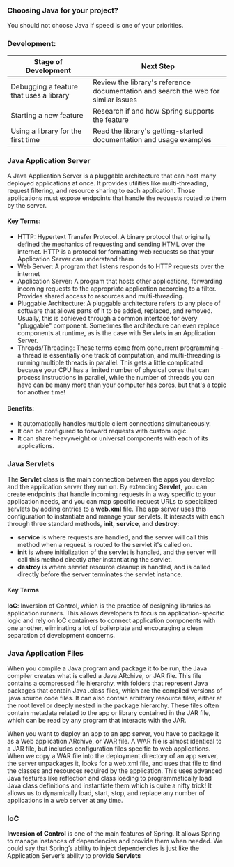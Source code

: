 ### Choosing Java for your project? 
You should not choose Java If speed is one of your priorities.

### Development:

| Stage of Development                    |  Next Step  |
| ----------------------------------------| ----------- |
| Debugging a feature that uses a library | Review the library's reference documentation and search the web for similar issues       |
| Starting a new feature                  | Research if and how Spring supports the feature        |
| Using a library for the first time      | Read the library's getting-started documentation and usage examples |

### Java Application Server
A Java Application Server is a pluggable architecture that can host many deployed applications at once. It provides utilities like multi-threading, request filtering, and resource sharing to each application. Those applications must expose endpoints that handle the requests routed to them by the server.

#### Key Terms:
- HTTP: Hypertext Transfer Protocol. A binary protocol that originally defined the mechanics of requesting and sending HTML over the internet. HTTP is a protocol for formatting web requests so that your Application Server can understand them
- Web Server: A program that listens responds to HTTP requests over the internet
- Application Server: A program that hosts other applications, forwarding incoming requests to the appropriate application according to a filter. Provides shared access to resources and multi-threading.
- Pluggable Architecture: A pluggable architecture refers to any piece of software that allows parts of it to be added, replaced, and removed. Usually, this is achieved through a common interface for every "pluggable" component. Sometimes the architecture can even replace components at runtime, as is the case with Servlets in an Application Server.
- Threads/Threading: These terms come from concurrent programming - a thread is essentially one track of computation, and multi-threading is running multiple threads in parallel. This gets a little complicated because your CPU has a limited number of physical cores that can process instructions in parallel, while the number of threads you can have can be many more than your computer has cores, but that's a topic for another time!


#### Benefits:
- It automatically handles multiple client connections simultaneously.
- It can be configured to forward requests with custom logic.
- It can share heavyweight or universal components with each of its applications.


### Java Servlets

The <b>Servlet</b> class is the main connection between the apps you develop and the application server they run on. By extending  <b>Servlet</b>, you can create endpoints that handle incoming requests in a way specific to your application needs, and you can map specific request URLs to specialized servlets by adding entries to a <b>web.xml</b> file. The app server uses this configuration to instantiate and manage your servlets. It interacts with each through three standard methods,  <b>init</b>, <b>service</b>, and  <b>destroy</b>:

-  <b>service</b> is where requests are handled, and the server will call this method when a request is routed to the servlet it's called on.
-  <b>init</b> is where initialization of the servlet is handled, and the server will call this method directly after instantiating the servlet.
-  <b>destroy</b> is where servlet resource cleanup is handled, and is called directly before the server terminates the servlet instance.

#### Key Terms
<b>IoC</b>: Inversion of Control, which is the practice of designing libraries as application runners. This allows developers to focus on application-specific logic and rely on IoC containers to connect application components with one another, eliminating a lot of boilerplate and encouraging a clean separation of development concerns.

### Java Application Files
When you compile a Java program and package it to be run, the Java compiler creates what is called a Java ARchive, or JAR file. This file contains a compressed file hierarchy, with folders that represent Java packages that contain Java .class files, which are the compiled versions of .java source code files. It can also contain arbitrary resource files, either at the root level or deeply nested in the package hierarchy. These files often contain metadata related to the app or library contained in the JAR file, which can be read by any program that interacts with the JAR.

When you want to deploy an app to an app server, you have to package it as a Web application ARchive, or WAR file. A WAR file is almost identical to a JAR file, but includes configuration files specific to web applications. When we copy a WAR file into the deployment directory of an app server, the server unpackages it, looks for a web.xml file, and uses that file to find the classes and resources required by the application. This uses advanced Java features like reflection and class loading to programmatically load Java class definitions and instantiate them which is quite a nifty trick! It allows us to dynamically load, start, stop, and replace any number of applications in a web server at any time.

### IoC
<b>Inversion of Control</b> is one of the main features of Spring. It allows Spring to manage instances of dependencies and provide them when needed.
We could say that Spring’s ability to inject dependencies is just like the Application Server’s ability to provide <b>Servlets</b>
